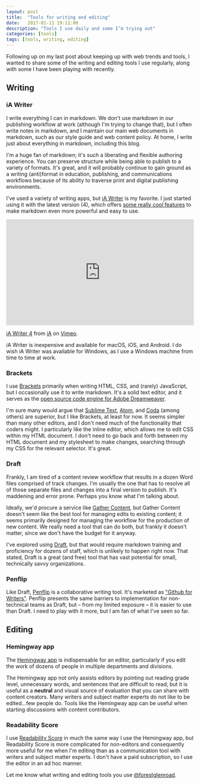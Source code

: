 ```yaml
---
layout: post
title:  "Tools for writing and editing"
date:   2017-01-11 19:11:00
description: "Tools I use daily and some I’m trying out"
categories: [tools]
tags: [tools, writing, editing]
---
```

Following up on my last post about keeping up with web trends and tools, I wanted to share some of the writing and editing tools I use regularly, along with some I have been playing with recently.

## Writing

### iA Writer
I write everything I can in markdown. We don't use markdown in our publishing workflow at work (although I'm trying to change that), but I often write notes in markdown, and I maintain our main web documents in markdown, such as our style guide and web content policy. At home, I write just about everything in markdown, including this blog.

I'm a huge fan of markdown; it's such a liberating and flexible authoring experience. You can preserve structure while being able to publish to a variety of formats. It's great, and it will probably continue to gain ground as a writing (anti)format in education, publishing, and communications workflows because of its ability to traverse print and digital publishing environments.

I've used a variety of writing apps, but [iA Writer](https://ia.net/writer/) is my favorite. I just started using it with the latest version (4), which offers [some really cool features](https://ia.net/writer/about/) to make markdown even more powerful and easy to use.

<div class="videowrapper">
    <iframe src="https://player.vimeo.com/video/191969564?title=0&byline=0&portrait=0" style="aspect-ratio: 16 / 9; width: 100%" frameborder="0" webkitallowfullscreen mozallowfullscreen allowfullscreen></iframe>
</div>
<p><a href="https://vimeo.com/191969564">iA Writer 4</a> from <a href="https://vimeo.com/iamotion">iA</a> on <a href="https://vimeo.com">Vimeo</a>.</p>

iA Writer is inexpensive and available for macOS, iOS, and Android. I do wish iA Writer was available for Windows, as I use a Windows machine from time to time at work.

### Brackets
I use [Brackets](http://brackets.io/) primarily when writing HTML, CSS, and (rarely) JavaScript, but I occasionally use it to write markdown. It's a solid text editor, and it serves as the [open source code engine for Adobe Dreamweaver](http://blog.brackets.io/2016/11/10/brackets-1-8-is-now-available/). 

I'm sure many would argue that [Sublime Text](https://www.sublimetext.com/), [Atom](https://atom.io/), and [Coda](https://panic.com/coda/) (among others) are superior, but I like Brackets, at least for now. It seems simpler than many other editors, and I don't need much of the functionality that coders might. I particularly like the inline editor, which allows me to edit CSS within my HTML document. I don't need to go back and forth between my HTML document and my stylesheet to make changes, searching through my CSS for the relevant selector. It's great.

### Draft
Frankly, I am tired of a content review workflow that results in a dozen Word files comprised of track changes. I'm usually the one that has to resolve all of those separate files and changes into a final version to publish. It's maddening and error prone. Perhaps you know what I'm talking about.

Ideally, we'd procure a service like [Gather Content](https://gathercontent.com/), but Gather Content doesn't seem like the best tool for managing edits to existing content; it seems primarily designed for managing the workflow for the production of new content. We really need a tool that can do both, but frankly it doesn't matter, since we don't have the budget for it anyway.

I've explored using [Draft](https://draftin.com/), but that would require markdown training and proficiency for dozens of staff, which is unlikely to happen right now. That stated, Draft is a great (and free) tool that has vast potential for small, technically savvy organizations.

### Penflip
Like Draft, [Penflip](https://www.penflip.com/) is a collaborative writing tool. It's marketed as ["Github for Writers"](http://www.madebyloren.com/github-for-writers). Penflip presents the same barriers to implementation for non-technical teams as Draft, but – from my limited exposure – it is easier to use than Draft. I need to play with it more, but I am fan of what I've seen so far.

## Editing

### Hemingway app
The [Hemingway app](http://www.hemingwayapp.com/) is indispensable for an editor, particularly if you edit the work of dozens of people in multiple departments and divisions. 

The Hemingway app not only assists editors by pointing out reading grade level, unnecessary words, and sentences that are difficult to read, but it is useful as a **neutral** and visual source of evaluation that you can share with content creators. Many writers and subject matter experts do not like to be edited...few people do. Tools like the Hemingway app can be useful when starting discussions with content contributors. 

### Readability Score
I use [Readability Score](https://readability-score.com/) in much the same way I use the Hemingway app, but Readability Score is more complicated for non-editors and consequently more useful for me when I'm editing than as a communication tool with writers and subject matter experts. I don't have a paid subscription, so I use the editor in an ad hoc manner.

Let me know what writing and editing tools you use [@forestglenroad](https://twitter.com/forestglenroad).




